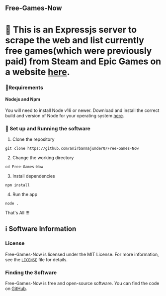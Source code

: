 ## Free-Games-Now

# 👋 This is an Expressjs server to scrape the web and list currently free games(which were previously paid) from Steam and Epic Games on a website [here](https://free-game-today.onrender.com/).

### 📝Requirements

#### Nodejs and Npm

You will need to install Node v16 or newer. Download and install the correct
build and version of Node for your operating system [here](https://nodejs.org/en/download/).


### 📜 Set up and Running the software

1. Clone the repository

```
git clone https://github.com/anirbanmajumder0/Free-Games-Now
```

2. Change the working directory

```
cd Free-Games-Now
```

3. Install dependencies

```
npm install
```

4. Run the app

```
node .
```

That's All !!!

## ℹ️ Software Information

### License

Free-Games-Now is licensed under the MIT License. For more information, see the [`LICENSE`](LICENSE) file for details.

### Finding the Software

Free-Games-Now is free and open-source software. You can find the code on
[GitHub](https://github.com/anirbanmajumder0/Free-Games-Now).